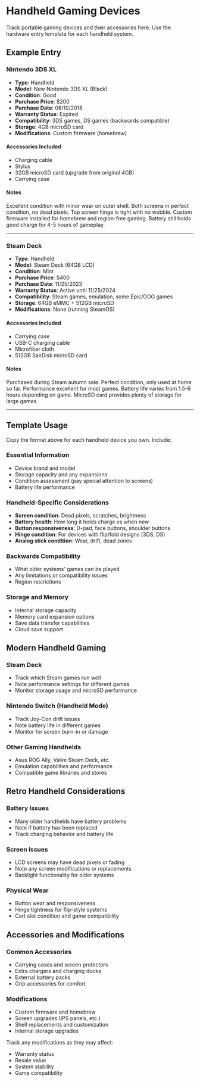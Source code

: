 # Handheld Gaming Devices

Track portable gaming devices and their accessories here. Use the hardware entry template for each handheld system.

## Example Entry

### Nintendo 3DS XL
- **Type**: Handheld
- **Model**: New Nintendo 3DS XL (Black)
- **Condition**: Good
- **Purchase Price**: $200
- **Purchase Date**: 06/10/2018
- **Warranty Status**: Expired
- **Compatibility**: 3DS games, DS games (backwards compatible)
- **Storage**: 4GB microSD card
- **Modifications**: Custom firmware (homebrew)

#### Accessories Included
- Charging cable
- Stylus
- 32GB microSD card (upgrade from original 4GB)
- Carrying case

#### Notes
Excellent condition with minor wear on outer shell. Both screens in perfect condition, no dead pixels. Top screen hinge is tight with no wobble. Custom firmware installed for homebrew and region-free gaming. Battery still holds good charge for 4-5 hours of gameplay.

---

### Steam Deck
- **Type**: Handheld
- **Model**: Steam Deck (64GB LCD)
- **Condition**: Mint
- **Purchase Price**: $400
- **Purchase Date**: 11/25/2023
- **Warranty Status**: Active until 11/25/2024
- **Compatibility**: Steam games, emulation, some Epic/GOG games
- **Storage**: 64GB eMMC + 512GB microSD
- **Modifications**: None (running SteamOS)

#### Accessories Included
- Carrying case
- USB-C charging cable
- Microfiber cloth
- 512GB SanDisk microSD card

#### Notes
Purchased during Steam autumn sale. Perfect condition, only used at home so far. Performance excellent for most games. Battery life varies from 1.5-6 hours depending on game. MicroSD card provides plenty of storage for large games.

---

## Template Usage

Copy the format above for each handheld device you own. Include:

### Essential Information
- Device brand and model
- Storage capacity and any expansions
- Condition assessment (pay special attention to screens)
- Battery life performance

### Handheld-Specific Considerations
- **Screen condition**: Dead pixels, scratches, brightness
- **Battery health**: How long it holds charge vs when new
- **Button responsiveness**: D-pad, face buttons, shoulder buttons
- **Hinge condition**: For devices with flip/fold designs (3DS, DS)
- **Analog stick condition**: Wear, drift, dead zones

### Backwards Compatibility
- What older systems' games can be played
- Any limitations or compatibility issues
- Region restrictions

### Storage and Memory
- Internal storage capacity
- Memory card expansion options
- Save data transfer capabilities
- Cloud save support

## Modern Handheld Gaming

### Steam Deck
- Track which Steam games run well
- Note performance settings for different games
- Monitor storage usage and microSD performance

### Nintendo Switch (Handheld Mode)
- Track Joy-Con drift issues
- Note battery life in different games
- Monitor for screen burn-in or damage

### Other Gaming Handhelds
- Asus ROG Ally, Valve Steam Deck, etc.
- Emulation capabilities and performance
- Compatible game libraries and stores

## Retro Handheld Considerations

### Battery Issues
- Many older handhelds have battery problems
- Note if battery has been replaced
- Track charging behavior and battery life

### Screen Issues
- LCD screens may have dead pixels or fading
- Note any screen modifications or replacements
- Backlight functionality for older systems

### Physical Wear
- Button wear and responsiveness
- Hinge tightness for flip-style systems
- Cart slot condition and game compatibility

## Accessories and Modifications

### Common Accessories
- Carrying cases and screen protectors
- Extra chargers and charging docks
- External battery packs
- Grip accessories for comfort

### Modifications
- Custom firmware and homebrew
- Screen upgrades (IPS panels, etc.)
- Shell replacements and customization
- Internal storage upgrades

Track any modifications as they may affect:
- Warranty status
- Resale value
- System stability
- Game compatibility